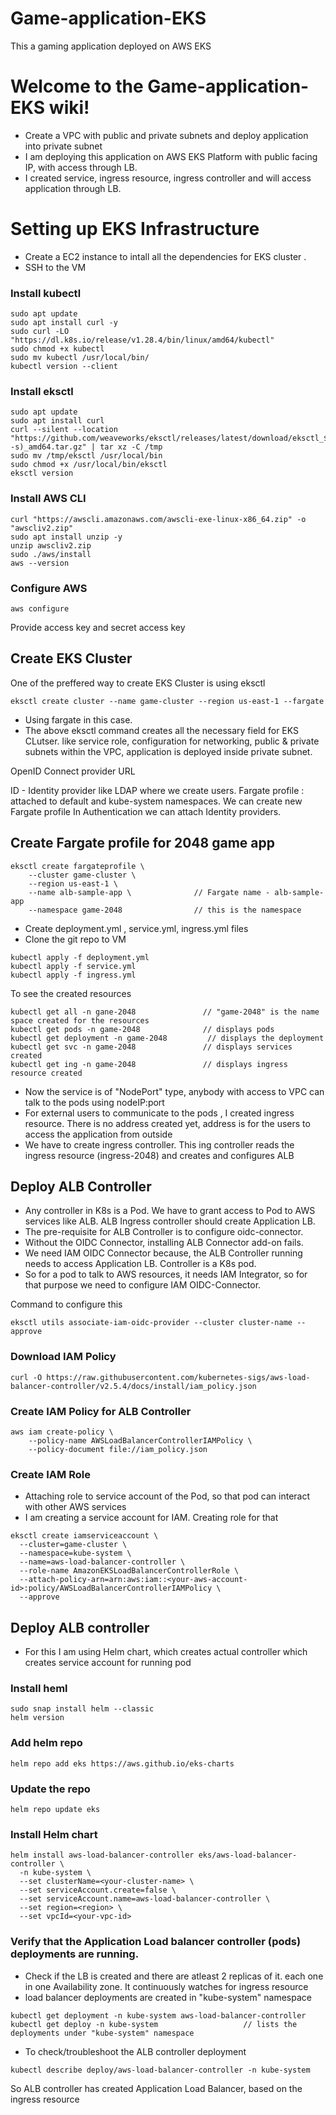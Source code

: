 # Game-application-EKS
This a gaming application deployed on AWS EKS

# Welcome to the Game-application-EKS wiki!

* Create a VPC with public and private subnets and deploy application into private subnet
* I am deploying this application on AWS EKS Platform with public facing IP, with access through LB.
* I created service, ingress resource, ingress controller and will access application through LB.


# Setting up EKS Infrastructure

* Create a EC2 instance  to intall all the dependencies for EKS cluster .
* SSH to the VM 

### Install kubectl

```
sudo apt update
sudo apt install curl -y
sudo curl -LO "https://dl.k8s.io/release/v1.28.4/bin/linux/amd64/kubectl"
sudo chmod +x kubectl
sudo mv kubectl /usr/local/bin/
kubectl version --client
```

### Install eksctl

```
sudo apt update
sudo apt install curl
curl --silent --location "https://github.com/weaveworks/eksctl/releases/latest/download/eksctl_$(uname -s)_amd64.tar.gz" | tar xz -C /tmp
sudo mv /tmp/eksctl /usr/local/bin
sudo chmod +x /usr/local/bin/eksctl
eksctl version 
```

### Install AWS CLI

```
curl "https://awscli.amazonaws.com/awscli-exe-linux-x86_64.zip" -o "awscliv2.zip"
sudo apt install unzip -y
unzip awscliv2.zip
sudo ./aws/install
aws --version
```

### Configure AWS 

```
aws configure
```
Provide access key and secret access key

## Create EKS Cluster

One of the preffered way to create EKS Cluster is using eksctl
```
eksctl create cluster --name game-cluster --region us-east-1 --fargate
```

* Using fargate in this case. 
* The above eksctl command creates all the necessary field for EKS CLutser. like service role, configuration for networking, public & private subnets within the VPC, application is deployed inside private subnet.

OpenID Connect provider URL  

ID - Identity provider like LDAP where we create users. 
Fargate profile : attached to default and kube-system namespaces. We can create new Fargate profile
In Authentication we can attach Identity providers. 


## Create Fargate profile for 2048 game app

```
eksctl create fargateprofile \
    --cluster game-cluster \
    --region us-east-1 \
    --name alb-sample-app \              // Fargate name - alb-sample-app
    --namespace game-2048                // this is the namespace
```

* Create deployment.yml , service.yml, ingress.yml files
* Clone the  git repo to VM

```
kubectl apply -f deployment.yml
kubectl apply -f service.yml
kubectl apply -f ingress.yml
```
To see the created resources
```
kubectl get all -n gane-2048               // "game-2048" is the name space created for the resources
kubectl get pods -n game-2048              // displays pods
kubectl get deployment -n game-2048         // displays the deployment
kubectl get svc -n game-2048               // displays services created
kubectl get ing -n game-2048               // displays ingress resource created
```

* Now the service is of "NodePort" type, anybody with access to VPC can talk to the pods using nodeIP:port
* For external users to communicate to the pods , I created ingress resource. There is no address created yet, address is for the users to access the application from outside
* We have to create ingress controller. This ing controller reads the ingress resource (ingress-2048) and creates and configures ALB 



## Deploy ALB Controller

* Any controller in K8s is a Pod. We have to grant access to Pod to AWS services like ALB. ALB Ingress controller should create Application LB.
* The pre-requisite  for ALB Controller is to configure oidc-connector. 
* Without the OIDC Connector, installing ALB Connector add-on fails.
* We need IAM OIDC Connector because, the ALB Controller running needs to access Application LB. Controller is a K8s pod.
* So for a pod to talk to AWS resources, it needs IAM Integrator, so for that purpose we need to configure IAM OIDC-Connector.

Command to configure this

```
eksctl utils associate-iam-oidc-provider --cluster cluster-name --approve
```

### Download IAM Policy
```
curl -O https://raw.githubusercontent.com/kubernetes-sigs/aws-load-balancer-controller/v2.5.4/docs/install/iam_policy.json
```

### Create IAM Policy for ALB Controller 
```
aws iam create-policy \
    --policy-name AWSLoadBalancerControllerIAMPolicy \
    --policy-document file://iam_policy.json
```

### Create IAM Role
* Attaching role to service account of the Pod, so that pod can interact with other AWS services
* I am creating a service account for IAM. Creating role for that

```
eksctl create iamserviceaccount \
  --cluster=game-cluster \
  --namespace=kube-system \
  --name=aws-load-balancer-controller \
  --role-name AmazonEKSLoadBalancerControllerRole \
  --attach-policy-arn=arn:aws:iam::<your-aws-account-id>:policy/AWSLoadBalancerControllerIAMPolicy \
  --approve
```

## Deploy ALB controller
* For this I am using Helm chart, which creates actual controller which creates service account for running pod
### Install heml
```
sudo snap install helm --classic
helm version
```

### Add helm repo
```
helm repo add eks https://aws.github.io/eks-charts
```
### Update the repo
```
helm repo update eks
```
### Install Helm chart

```
helm install aws-load-balancer-controller eks/aws-load-balancer-controller \            
  -n kube-system \
  --set clusterName=<your-cluster-name> \
  --set serviceAccount.create=false \
  --set serviceAccount.name=aws-load-balancer-controller \
  --set region=<region> \
  --set vpcId=<your-vpc-id>
```

### Verify that the Application Load balancer controller (pods)  deployments are running.
* Check if the LB is created and there are atleast 2 replicas of it. each one in one Availability zone. It continuously watches for ingress resource
* load balancer deployments are created in "kube-system" namespace

```
kubectl get deployment -n kube-system aws-load-balancer-controller
kubectl get deploy -n kube-system                   // lists the deployments under "kube-system" namespace  
```
* To check/troubleshoot the ALB controller deployment
```
kubectl describe deploy/aws-load-balancer-controller -n kube-system
```

So ALB controller has created Application Load Balancer, based on the ingress resource




















